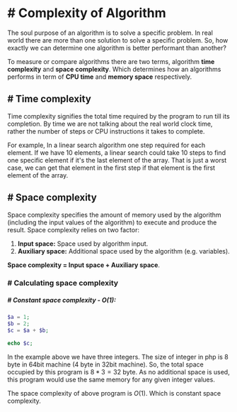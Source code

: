 # # Complexity of Algorithm
The soul purpose of an algorithm is to solve a specific problem. In real world there are more than one solution to solve a specific problem. So, how exactly we can determine one algorithm is better performant than another?

To measure or compare algorithms there are two terms, algorithm **time complexity** and **space complexity**. Which determines how an algorithms performs in term of **CPU time** and **memory space** respectively.

## # Time complexity
Time complexity signifies the total time required by the program to run till its completion. By time we are not talking about the real world clock time, rather the number of steps or CPU instructions it takes to complete.

For example, In a linear search algorithm one step required for each element. If we have 10 elements, a linear search could take 10 steps to find one specific element if it's the last element of the array. That is just a worst case, we can get that element in the first step if that element is the first element of the array.

## # Space complexity
Space complexity specifies the amount of memory used by the algorithm (including the input values of the algorithm) to execute and produce the result. Space complexity relies on two factor:

1. **Input space:** Space used by algorithm input.
2. **Auxiliary space:** Additional space used by the algorithm (e.g. variables).

**Space complexity = Input space + Auxiliary space**.

### # Calculating space complexity

##### # Constant space complexity - $O(1)$:
```php
$a = 1;
$b = 2;
$c = $a + $b;

echo $c;
```
In the example above we have three integers. The size of integer in php is 8 byte in 64bit machine (4 byte in 32bit machine). So, the total space occupied by this program is $8 * 3 = 32$ byte. As no additional space is used, this program would use the same memory for any given integer values.

The space complexity of above program is $O(1)$. Which is constant space complexity.
